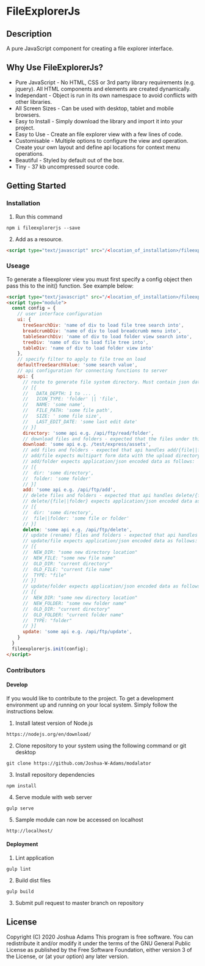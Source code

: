 # FileExplorerJs

## Description

A pure JavaScript component for creating a file explorer interface.

## Why Use FileExplorerJs?

- Pure JavaScript - No HTML, CSS or 3rd party library requirements (e.g. jquery). All HTML components and elements are created dynamically.
- Independant - Object is run in its own namespace to avoid conflicts with other libraries.
- All Screen Sizes - Can be used with desktop, tablet and mobile browsers.
- Easy to Install - Simply download the library and import it into your project.
- Easy to Use - Create an file explorer view with a few lines of code.
- Customisable - Multiple options to configure the view and operation. Create your own layout and define api locations for context menu operations.
- Beautiful - Styled by default out of the box.
- Tiny - 37 kb uncompressed source code.

## Getting Started

### Installation

1. Run this command

```
npm i fileexplorerjs --save
```

2. Add as a resource.

  ```html
  <script type="text/javascript" src="/<location_of_installation>/fileexplorerjs.full.min.js"></script>
  ```

### Useage

To generate a fileexplorer view you must first specify a config object then pass this to the init() function.
See example below:

```html
<script type="text/javascript" src="/<location_of_installation>/fileexplorerjs.full.min.js"></script>
<script type="module">
  const config = {
    // user interface configuration
    ui: {
      treeSearchDiv: 'name of div to load file tree search into',
      breadcrumbDiv: 'name of div to load breadcrumb menu into',
      tableSearchDiv: 'name of div to load folder view search into',
      treeDiv: 'name of div to load file tree into',
      tableDiv: 'name of div to load folder view into'
    },
    // specify filter to apply to file tree on load
    defaultTreeSearchValue: 'some search value',
    // api configuration for connecting functions to server
    api: {
      // route to generate file system directory. Must contain json data formatted as follows:
      // [{
      //   DATA_DEPTH: 1 to ... ,
      //   ICON_TYPE: 'folder' || 'file',
      //   NAME: 'some name',
      //   FILE_PATH: 'some file path',
      //   SIZE: ' some file size',
      //   LAST_EDIT_DATE: 'some last edit date'
      // }]
      directory: 'some api e.g. /api/ftp/read/folder',
      // download files and folders - expected that the files under this location are served staticly.
      download: 'some api e.g. /test/express/assets',
      // add files and folders - expected that api handles add/{file||folder}
      // add/file expects multipart form data with the upload directory specified as a header
      // add/folder expects application/json encoded data as follows:
      // [{
      //  dir: 'some directory',
      //  folder: 'some folder'
      // }]
      add: 'some api e.g. /api/ftp/add',
      // delete files and folders - expected that api handles delete/{file||folder}
      // delete/{file||folder} expects application/json encoded data as follows:
      // [{
      //  dir: 'some directory',
      //  file||folder: 'some file or folder'
      // }]
      delete: 'some api e.g. /api/ftp/delete',
      // update (rename) files and folders - expected that api handles update/{file||folder}
      // update/file expects application/json encoded data as follows:
      // [{
      //  NEW_DIR: "some new directory location"
      //  NEW_FILE: "some new file name"
      //  OLD_DIR: "current directory"
      //  OLD_FILE: "current file name"
      //  TYPE: "file"
      // }]
      // update/folder expects application/json encoded data as follows:
      // [{
      //  NEW_DIR: "some new directory location"
      //  NEW_FOLDER: "some new folder name"
      //  OLD_DIR: "current directory"
      //  OLD_FOLDER: "current folder name"
      //  TYPE: "folder"
      // }]
      update: 'some api e.g. /api/ftp/update',
    }
  }
  fileexplorerjs.init(config);
</script>
```

### Contributors

#### Develop

If you would like to contribute to the project. To get a development environment up and running on your local system. Simply follow the instructions below.

1. Install latest version of Node.js

```
https://nodejs.org/en/download/
```

2. Clone repository to your system using the following command or git desktop

```
git clone https://github.com/Joshua-W-Adams/modalator
```

3. Install repository dependencies

```
npm install
```

4. Serve module with web server

```
gulp serve
```

5. Sample module can now be accessed on localhost

```
http://localhost/
```

#### Deployment

1. Lint application

```
gulp lint
```

2. Build dist files

```
gulp build
```

3. Submit pull request to master branch on repository

## License
Copyright (C) 2020 Joshua Adams
This program is free software. You can redistribute it and/or modify it under the terms of the GNU General Public License as published by the Free Software Foundation, either version 3 of the License, or (at your option) any later version.
